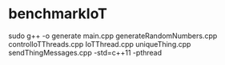 # benchmarkIoT

sudo g++ -o generate main.cpp generateRandomNumbers.cpp controlIoTThreads.cpp IoTThread.cpp uniqueThing.cpp sendThingMessages.cpp -std=c++11 -pthread
